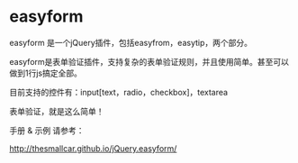 easyform
========

easyform 是一个jQuery插件，包括easyfrom，easytip，两个部分。
        
easyform是表单验证插件，支持复杂的表单验证规则，并且使用简单。甚至可以做到1行js搞定全部。

目前支持的控件有：input[text，radio，checkbox]，textarea

表单验证，就是这么简单！

手册 & 示例 请参考：

http://thesmallcar.github.io/jQuery.easyform/ 

